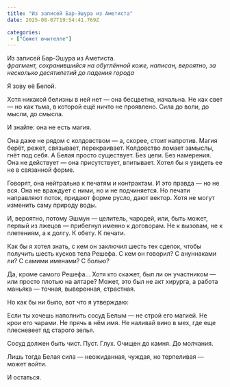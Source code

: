 ```yaml
---
title: "Из записей Бар-Эшура из Аметиста"
date: 2025-08-07T19:54:41.769Z

categories:
 - ["Сюжет ючителле"]
---
```


Из записей Бар-Эшура из Аметиста.  
*фрагмент, сохранившийся на обуглённой коже, написан, вероятно, за
несколько десятилетий до падения города*

Я зову её Белой.

Хотя никакой белизны в ней нет — она бесцветна, начальна. Не как свет —
но как тьма, в которой ещё ничто не проявлено. Сила до воли, до мысли,
до смысла.

И знайте: она не есть магия.

Она даже не рядом с колдовством — а, скорее, стоит напротив. Магия
берёт, режет, связывает, перекраивает. Колдовство ломает замыслы, гнёт
под себя. А Белая просто существует. Без цели. Без намерения. Она не
действует — она присутствует, впитывает. Хотел бы я увидеть ее не в
связанной форме.

Говорят, она нейтральна к печатям и контрактам. И это правда — но не
вся. Она не враждует с ними, но и не подчиняется. Но печати направляют
поток, придают форме русло, дают вектор. Хотя не могут изменить саму
природу воды.

И, вероятно, потому Эшмун — целитель, чародей, или, быть может, первый
из лжецов — прибегнул именно к договорам. Не к вызовам, не к плетениям,
а к долгу. К обету. К печати.

Как бы я хотел знать, с кем он заключил шесть тех сделок, чтобы получить
шесть кусков тела Решефа. С кем он говорил? С ануннаками ли? С самими
именами? С болью?

Да, кроме самого Решефа… Хотя кто скажет, был ли он участником — или
просто плотью на алтаре? Может, это был не акт хирурга, а работа маньяка
— точная, выверенная, страстная.

Но как бы ни было, вот что я утверждаю:

Если ты хочешь наполнить сосуд Белым — не строй его магией. Не крои его
чарами. Не прячь в нём имя. Не наливай вино в мех, где еще плесневеет яд
старого зелья.

Сосуд должен быть чист. Пуст. Глух. Очищен до камня. До молчания.

Лишь тогда Белая сила — неожиданная, чуждая, но терпеливая —может войти.

И остаться.
